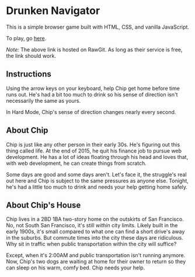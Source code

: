 # Drunken Navigator

This is a simple browser game built with HTML, CSS, and vanilla JavaScript.

To play, go [here](https://cdn.rawgit.com/heyitsjhu/drunken-navigator/e65eef05/index.html).

*Note:* The above link is hosted on RawGit. As long as their service is free, the link should work.

## Instructions

Using the arrow keys on your keyboard, help Chip get home before time runs out. He's had a bit too much to drink so his sense of direction isn't necessarily the same as yours.

In Hard Mode, Chip's sense of direction changes nearly every second.

## About Chip

Chip is just like any other person in their early 30s. He's figuring out this thing called life. At the end of 2015, he quit his finance job to pursue web development. He has a lot of ideas floating through his head and loves that, with web development, he can create things from scratch.

Some days are good and some days aren't. Let's face it, the struggle's real out here and Chip is subject to the same pressures as anyone else. Tonight, he's had a little too much to drink and needs your help getting home safely.

## About Chip's House

Chip lives in a 2BD 1BA two-story home on the outskirts of San Francisco. No, not South San Francisco, it's still *within* city limits. Likely built in the early 1900s, it's small compared to what one can find a short drive's away in the suburbs. But commute times into the city these days are ridiculous. Why sit in traffic when public transportation within the city will suffice?

Except, when it's 2:00AM and public transportation isn't running anymore. Now, Chip's two dogs are waiting at home for their owner to return so they can sleep on his warm, comfy bed. Chip needs your help.